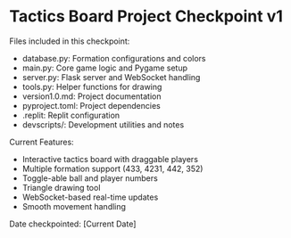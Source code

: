 
# Tactics Board Project Checkpoint v1

Files included in this checkpoint:
- database.py: Formation configurations and colors
- main.py: Core game logic and Pygame setup
- server.py: Flask server and WebSocket handling
- tools.py: Helper functions for drawing
- version1.0.md: Project documentation
- pyproject.toml: Project dependencies
- .replit: Replit configuration
- devscripts/: Development utilities and notes

Current Features:
- Interactive tactics board with draggable players
- Multiple formation support (433, 4231, 442, 352)
- Toggle-able ball and player numbers
- Triangle drawing tool
- WebSocket-based real-time updates
- Smooth movement handling

Date checkpointed: [Current Date]
